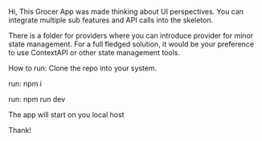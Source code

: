 Hi,
This Grocer App was made thinking about UI perspectives. You can integrate multiple sub features and API calls into the skeleton. 

There is a folder for providers where you can introduce provider for minor state management. For a full fledged solution, it would be your preference to use ContextAPI or other state management tools.

How to run:
Clone the repo into your system.

run: npm i

run: npm run dev

The app will start on you local host

Thank!
